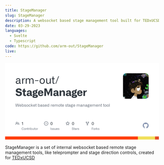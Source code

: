 ```yaml
---
title: StageManager
slug: StageManager
description: A websocket based stage management tool built for TEDxUCSD
date: 03-29-2023
languages:
  - Svelte
  - Typescript
code: https://github.com/arm-out/StageManager
live:
---
```


![StageManager header](images/StageManager/header.png)

StageManager is a set of internal websocket based remote stage management tools, like teleprompter and stage direction controls, created for [TEDxUCSD](https://tedxucsd.com)
